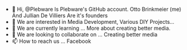 - 👋 Hi, @Plebware 
Is Plebware's GitHub account.
Otto Brinkmeier (me) And 
Jullian De Villiers
Are it's founders
- 👀 We are interested in Media Development,
Various DIY Projects...
- 🌱 We are currently learning ...
More about creating better media.
- 💞️ We are looking to collaborate on ...
Creating better media
- 📫 How to reach us ... Facebook

<!---
Plebware/Plebware is a ✨ special ✨ repository because its `README.md` (this file) appears on your GitHub profile.
You can click the Preview link to take a look at your changes.
--->
